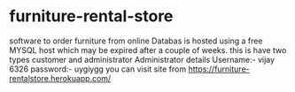 # furniture-rental-store
software to order furniture from online
Databas is hosted using a free MYSQL host which may be expired after a couple of weeks.
this is have two types customer and administrator
Administrator details
Username:- vijay 6326
password:- uygiygg
you can visit site from https://furniture-rentalstore.herokuapp.com/
